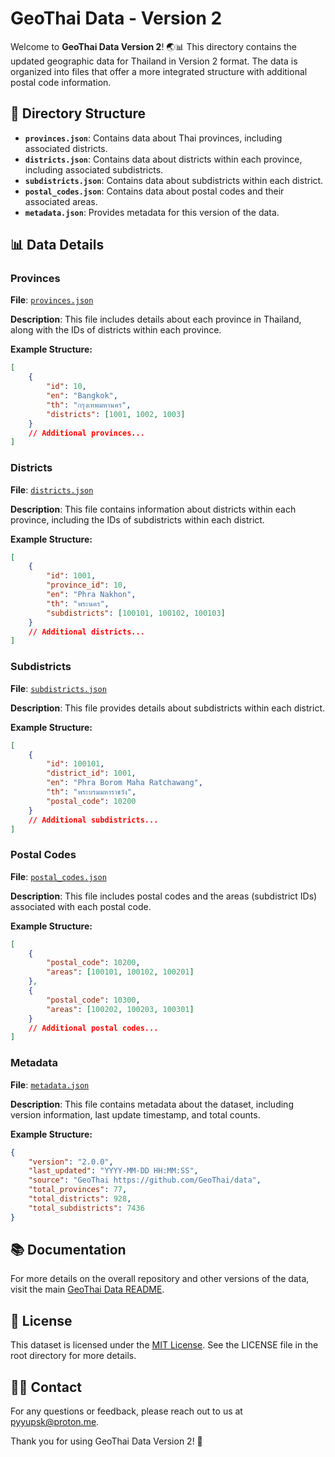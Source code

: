 # GeoThai Data - Version 2

Welcome to **GeoThai Data Version 2**! 🌏📊 This directory contains the updated geographic data for Thailand in Version 2 format. The data is organized into files that offer a more integrated structure with additional postal code information.

## 📁 Directory Structure

-   **`provinces.json`**: Contains data about Thai provinces, including associated districts.
-   **`districts.json`**: Contains data about districts within each province, including associated subdistricts.
-   **`subdistricts.json`**: Contains data about subdistricts within each district.
-   **`postal_codes.json`**: Contains data about postal codes and their associated areas.
-   **`metadata.json`**: Provides metadata for this version of the data.

## 📊 Data Details

### **Provinces**

**File**: [`provinces.json`](provinces.json)

**Description**: This file includes details about each province in Thailand, along with the IDs of districts within each province.

**Example Structure:**

```json
[
    {
        "id": 10,
        "en": "Bangkok",
        "th": "กรุงเทพมหานคร",
        "districts": [1001, 1002, 1003]
    }
    // Additional provinces...
]
```

### **Districts**

**File**: [`districts.json`](districts.json)

**Description**: This file contains information about districts within each province, including the IDs of subdistricts within each district.

**Example Structure:**

```json
[
    {
        "id": 1001,
        "province_id": 10,
        "en": "Phra Nakhon",
        "th": "พระนคร",
        "subdistricts": [100101, 100102, 100103]
    }
    // Additional districts...
]
```

### **Subdistricts**

**File**: [`subdistricts.json`](subdistricts.json)

**Description**: This file provides details about subdistricts within each district.

**Example Structure:**

```json
[
    {
        "id": 100101,
        "district_id": 1001,
        "en": "Phra Borom Maha Ratchawang",
        "th": "พระบรมมหาราชวัง",
        "postal_code": 10200
    }
    // Additional subdistricts...
]
```

### **Postal Codes**

**File**: [`postal_codes.json`](postal_codes.json)

**Description**: This file includes postal codes and the areas (subdistrict IDs) associated with each postal code.

**Example Structure:**

```json
[
    {
        "postal_code": 10200,
        "areas": [100101, 100102, 100201]
    },
    {
        "postal_code": 10300,
        "areas": [100202, 100203, 100301]
    }
    // Additional postal codes...
]
```

### **Metadata**

**File**: [`metadata.json`](metadata.json)

**Description**: This file contains metadata about the dataset, including version information, last update timestamp, and total counts.

**Example Structure:**

```json
{
    "version": "2.0.0",
    "last_updated": "YYYY-MM-DD HH:MM:SS",
    "source": "GeoThai https://github.com/GeoThai/data",
    "total_provinces": 77,
    "total_districts": 928,
    "total_subdistricts": 7436
}
```

## 📚 Documentation

For more details on the overall repository and other versions of the data, visit the main [GeoThai Data README](../../README.md).

## 📝 License

This dataset is licensed under the [MIT License](../../LICENSE). See the LICENSE file in the root directory for more details.

## 🙋‍♂️ Contact

For any questions or feedback, please reach out to us at [pyyupsk@proton.me](mailto:pyyupsk@proton.me).

Thank you for using GeoThai Data Version 2! 🌟
